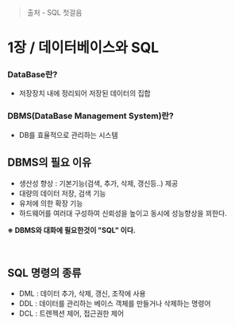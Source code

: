 > 출처 - SQL 첫걸음

# 1장 / 데이터베이스와 SQL

### DataBase란?

- 저장장치 내에 정리되어 저장된 데이터의 집합

### DBMS(DataBase Management System)란?

- DB를 효율적으로 관리하는 시스템

## DBMS의 필요 이유

- 생산성 향상 : 기본기능(검색, 추가, 삭제, 갱신등..) 제공
- 대량의 데이터 저장, 검색 기능
- 유저에 의한 확장 기능
- 하드웨어를 여러대 구성하여 신뢰성을 높이고 동시에 성능향상을 꾀한다.

**※ DBMS와 대화에 필요한것이 "SQL" 이다.**

<br>

## SQL 명령의 종류

- DML : 데이터 추가, 삭제, 갱신, 조작에 사용
- DDL : 데이터를 관리하는 베이스 객체를 만들거나 삭제하는 명령어
- DCL : 트렌젝션 제어, 접근권한 제어